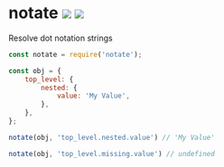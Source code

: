 # notate [![](https://img.shields.io/npm/v/notate.svg)](https://www.npmjs.com/package/notate) [![](https://img.shields.io/badge/source--000000.svg?logo=github&style=social)](https://github.com/omrilotan/mono/tree/master/packages/notate)

Resolve dot notation strings

```js
const notate = require('notate');

const obj = {
	top_level: {
		nested: {
			value: 'My Value',
		},
	},
};

notate(obj, 'top_level.nested.value') // 'My Value'

notate(obj, 'top_level.missing.value') // undefined
```
